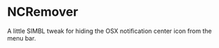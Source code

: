 NCRemover
=========

A little SIMBL tweak for hiding the OSX notification center icon from the menu bar.
